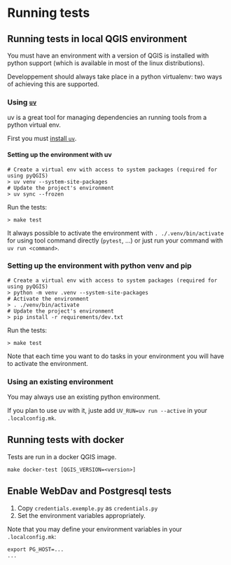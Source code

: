 # Running tests

## Running tests in local QGIS environment 

You must have an environment with a version of QGIS is installed with
python support (which is available in most of the linux distributions).

Developpement should always take place in a python virtualenv: two ways
of achieving this are supported.

### Using [`uv`](https://docs.astral.sh/uv/)

uv is a great tool for managing dependencies an running tools from a
python virtual env.

First you must [install `uv`](https://docs.astral.sh/uv/getting-started/installation/).

#### Setting up the environment with uv

```
# Create a virtual env with access to system packages (required for using pyQGIS)
> uv venv --system-site-packages
# Update the project's environment
> uv sync --frozen   
```

Run the tests:
```
> make test
```

It always possible to activate the environment with `. ./.venv/bin/activate` for
using tool command directly (`pytest`, ...) or just run your command with
`uv run <command>`.


### Setting up the environment with python venv and pip

```
# Create a virtual env with access to system packages (required for using pyQGIS)
> python -m venv .venv --system-site-packages 
# Activate the environment
> . ./venv/bin/activate
# Update the project's environment
> pip install -r requirements/dev.txt
```

Run the tests:
```
> make test
```

Note that each time you want to do tasks in your environment you will have to
activate the environment.

### Using an existing environment 

You may always use an existing python environment. 

If you plan to use uv with it, juste add `UV_RUN=uv run --active` in your
`.localconfig.mk`.

## Running tests with docker

Tests are run in a docker QGIS image.

```
make docker-test [QGIS_VERSION=<version>]
```

## Enable WebDav and Postgresql tests

1. Copy `credentials.exemple.py` as `credentials.py`
1. Set the environment variables appropriately. 

Note that you may define your environment variables in your
`.localconfig.mk`:

```
export PG_HOST=...
...
```


